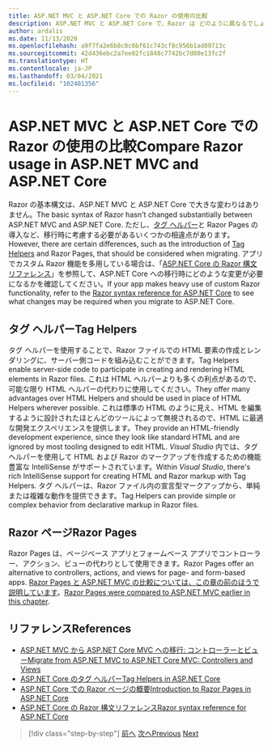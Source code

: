 ```yaml
---
title: ASP.NET MVC と ASP.NET Core での Razor の使用の比較
description: ASP.NET MVC と ASP.NET Core で、Razor は どのように異なるでしょうか?
author: ardalis
ms.date: 11/13/2020
ms.openlocfilehash: a9f7fa2e6b8c0c6bf61c743cf8c956b1ad09713c
ms.sourcegitcommit: 42d436ebc2a7ee02fc1848c7742bc7d80e13fc2f
ms.translationtype: HT
ms.contentlocale: ja-JP
ms.lasthandoff: 03/04/2021
ms.locfileid: "102401356"
---
```

# <a name="compare-razor-usage-in-aspnet-mvc-and-aspnet-core"></a><span data-ttu-id="d8f81-103">ASP.NET MVC と ASP.NET Core での Razor の使用の比較</span><span class="sxs-lookup"><span data-stu-id="d8f81-103">Compare Razor usage in ASP.NET MVC and ASP.NET Core</span></span>

<span data-ttu-id="d8f81-104">Razor の基本構文は、ASP.NET MVC と ASP.NET Core で大きな変わりはありません。</span><span class="sxs-lookup"><span data-stu-id="d8f81-104">The basic syntax of Razor hasn't changed substantially between ASP.NET MVC and ASP.NET Core.</span></span> <span data-ttu-id="d8f81-105">ただし、[タグ ヘルパー](/aspnet/core/mvc/views/tag-helpers/intro)と Razor Pages の導入など、移行時に考慮する必要があるいくつかの相違点があります。</span><span class="sxs-lookup"><span data-stu-id="d8f81-105">However, there are certain differences, such as the introduction of [Tag Helpers](/aspnet/core/mvc/views/tag-helpers/intro) and Razor Pages, that should be considered when migrating.</span></span> <span data-ttu-id="d8f81-106">アプリでカスタム Razor 機能を多用している場合は、「[ASP.NET Core の Razor 構文リファレンス](/aspnet/core/razor-pages)」を参照して、ASP.NET Core への移行時にどのような変更が必要になるかを確認してください。</span><span class="sxs-lookup"><span data-stu-id="d8f81-106">If your app makes heavy use of custom Razor functionality, refer to the [Razor syntax reference for ASP.NET Core](/aspnet/core/razor-pages) to see what changes may be required when you migrate to ASP.NET Core.</span></span>

## <a name="tag-helpers"></a><span data-ttu-id="d8f81-107">タグ ヘルパー</span><span class="sxs-lookup"><span data-stu-id="d8f81-107">Tag Helpers</span></span>

<span data-ttu-id="d8f81-108">タグ ヘルパーを使用することで、Razor ファイルでの HTML 要素の作成とレンダリングに、サーバー側コードを組み込むことができます。</span><span class="sxs-lookup"><span data-stu-id="d8f81-108">Tag Helpers enable server-side code to participate in creating and rendering HTML elements in Razor files.</span></span> <span data-ttu-id="d8f81-109">これは HTML ヘルパーよりも多くの利点があるので、可能な限り HTML ヘルパーの代わりに使用してください。</span><span class="sxs-lookup"><span data-stu-id="d8f81-109">They offer many advantages over HTML Helpers and should be used in place of HTML Helpers wherever possible.</span></span> <span data-ttu-id="d8f81-110">これは標準の HTML のように見え、HTML を編集するように設計されたほとんどのツールによって無視されるので、HTML に最適な開発エクスペリエンスを提供します。</span><span class="sxs-lookup"><span data-stu-id="d8f81-110">They provide an HTML-friendly development experience, since they look like standard HTML and are ignored by most tooling designed to edit HTML.</span></span> <span data-ttu-id="d8f81-111">_Visual Studio_ 内では、タグ ヘルパーを使用して HTML および Razor のマークアップを作成するための機能豊富な IntelliSense がサポートされています。</span><span class="sxs-lookup"><span data-stu-id="d8f81-111">Within _Visual Studio_, there's rich IntelliSense support for creating HTML and Razor markup with Tag Helpers.</span></span> <span data-ttu-id="d8f81-112">タグ ヘルパーは、Razor ファイル内の宣言型マークアップから、単純または複雑な動作を提供できます。</span><span class="sxs-lookup"><span data-stu-id="d8f81-112">Tag Helpers can provide simple or complex behavior from declarative markup in Razor files.</span></span>

## <a name="razor-pages"></a><span data-ttu-id="d8f81-113">Razor ページ</span><span class="sxs-lookup"><span data-stu-id="d8f81-113">Razor Pages</span></span>

<span data-ttu-id="d8f81-114">Razor Pages は、ページベース アプリとフォームベース アプリでコントローラー、アクション、ビューの代わりとして使用できます。</span><span class="sxs-lookup"><span data-stu-id="d8f81-114">Razor Pages offer an alternative to controllers, actions, and views for page- and form-based apps.</span></span> <span data-ttu-id="d8f81-115">[Razor Pages と ASP.NET MVC の比較については、この章の前のほうで説明しています](./comparing-razor-pages-aspnet-mvc.md)。</span><span class="sxs-lookup"><span data-stu-id="d8f81-115">[Razor Pages were compared to ASP.NET MVC earlier in this chapter](./comparing-razor-pages-aspnet-mvc.md).</span></span>

## <a name="references"></a><span data-ttu-id="d8f81-116">リファレンス</span><span class="sxs-lookup"><span data-stu-id="d8f81-116">References</span></span>

- [<span data-ttu-id="d8f81-117">ASP.NET MVC から ASP.NET Core MVC への移行: コントローラーとビュー</span><span class="sxs-lookup"><span data-stu-id="d8f81-117">Migrate from ASP.NET MVC to ASP.NET Core MVC: Controllers and Views</span></span>](/aspnet/core/migration/mvc#migrate-controllers-and-views)
- [<span data-ttu-id="d8f81-118">ASP.NET Core のタグ ヘルパー</span><span class="sxs-lookup"><span data-stu-id="d8f81-118">Tag Helpers in ASP.NET Core</span></span>](/aspnet/core/mvc/views/tag-helpers/intro)
- [<span data-ttu-id="d8f81-119">ASP.NET Core での Razor ページの概要</span><span class="sxs-lookup"><span data-stu-id="d8f81-119">Introduction to Razor Pages in ASP.NET Core</span></span>](/aspnet/core/razor-pages)
- [<span data-ttu-id="d8f81-120">ASP.NET Core の Razor 構文リファレンス</span><span class="sxs-lookup"><span data-stu-id="d8f81-120">Razor syntax reference for ASP.NET Core</span></span>](/aspnet/core/razor-pages)

>[!div class="step-by-step"]
><span data-ttu-id="d8f81-121">[前へ](controller-differences.md)
>[次へ](signalr-differences.md)</span><span class="sxs-lookup"><span data-stu-id="d8f81-121">[Previous](controller-differences.md)
[Next](signalr-differences.md)</span></span>
